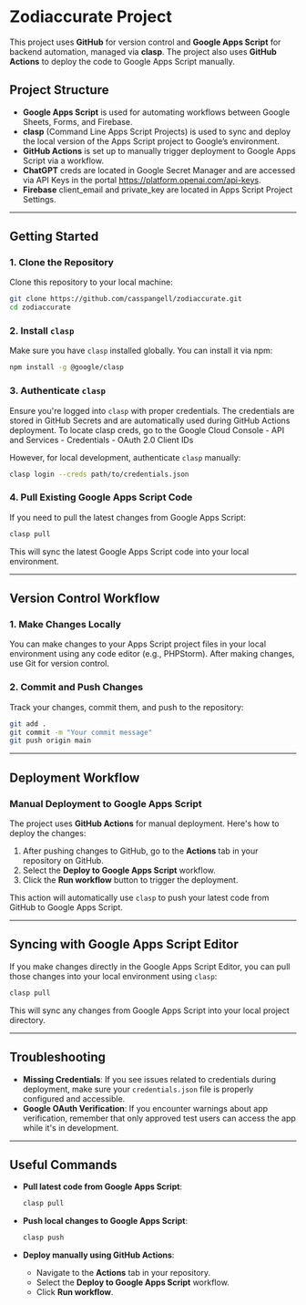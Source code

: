 
# Zodiaccurate Project

This project uses **GitHub** for version control and **Google Apps Script** for backend automation, managed via **clasp**. The project also uses **GitHub Actions** to deploy the code to Google Apps Script manually.

## Project Structure

- **Google Apps Script** is used for automating workflows between Google Sheets, Forms, and Firebase.
- **clasp** (Command Line Apps Script Projects) is used to sync and deploy the local version of the Apps Script project to Google’s environment.
- **GitHub Actions** is set up to manually trigger deployment to Google Apps Script via a workflow.
- **ChatGPT** creds are located in Google Secret Manager and are accessed via API Keys in the portal https://platform.openai.com/api-keys.
- **Firebase** client_email and private_key are located in Apps Script Project Settings.

---

## Getting Started

### 1. Clone the Repository

Clone this repository to your local machine:

```bash
git clone https://github.com/casspangell/zodiaccurate.git
cd zodiaccurate
```

### 2. Install `clasp`

Make sure you have `clasp` installed globally. You can install it via npm:

```bash
npm install -g @google/clasp
```

### 3. Authenticate `clasp`

Ensure you're logged into `clasp` with proper credentials. The credentials are stored in GitHub Secrets and are automatically used during GitHub Actions deployment. To locate clasp creds, go to the Google Cloud Console - API and Services - Credentials - OAuth 2.0 Client IDs

However, for local development, authenticate `clasp` manually:

```bash
clasp login --creds path/to/credentials.json
```

### 4. Pull Existing Google Apps Script Code

If you need to pull the latest changes from Google Apps Script:

```bash
clasp pull
```

This will sync the latest Google Apps Script code into your local environment.

---

## Version Control Workflow

### 1. Make Changes Locally

You can make changes to your Apps Script project files in your local environment using any code editor (e.g., PHPStorm). After making changes, use Git for version control.

### 2. Commit and Push Changes

Track your changes, commit them, and push to the repository:

```bash
git add .
git commit -m "Your commit message"
git push origin main
```

---

## Deployment Workflow

### Manual Deployment to Google Apps Script

The project uses **GitHub Actions** for manual deployment. Here's how to deploy the changes:

1. After pushing changes to GitHub, go to the **Actions** tab in your repository on GitHub.
2. Select the **Deploy to Google Apps Script** workflow.
3. Click the **Run workflow** button to trigger the deployment.

This action will automatically use `clasp` to push your latest code from GitHub to Google Apps Script.

---

## Syncing with Google Apps Script Editor

If you make changes directly in the Google Apps Script Editor, you can pull those changes into your local environment using `clasp`:

```bash
clasp pull
```

This will sync any changes from Google Apps Script into your local project directory.

---

## Troubleshooting

- **Missing Credentials**: If you see issues related to credentials during deployment, make sure your `credentials.json` file is properly configured and accessible.
- **Google OAuth Verification**: If you encounter warnings about app verification, remember that only approved test users can access the app while it's in development.

---

## Useful Commands

- **Pull latest code from Google Apps Script**:

  ```bash
  clasp pull
  ```

- **Push local changes to Google Apps Script**:

  ```bash
  clasp push
  ```

- **Deploy manually using GitHub Actions**:
  - Navigate to the **Actions** tab in your repository.
  - Select the **Deploy to Google Apps Script** workflow.
  - Click **Run workflow**.

